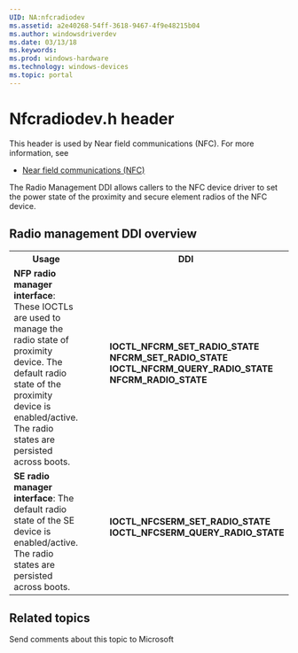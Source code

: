 ```yaml
---
UID: NA:nfcradiodev
ms.assetid: a2e40268-54ff-3618-9467-4f9e48215b04
ms.author: windowsdriverdev
ms.date: 03/13/18
ms.keywords: 
ms.prod: windows-hardware
ms.technology: windows-devices
ms.topic: portal
---
```


# Nfcradiodev.h header



This header is used by Near field communications (NFC). For more information, see
- [Near field communications (NFC)](../_nfpdrivers/index.md)

The Radio Management DDI allows callers to the NFC device driver to set the power state of the proximity and secure element radios of the NFC device.

## Radio management DDI overview

<table>
<tr>
<th>Usage</th>
<th>DDI</th>
</tr>
<tr>
<td><b>NFP radio manager interface</b>: These IOCTLs are used to manage the radio state of proximity device. The default radio state of the proximity device is enabled/active. The radio states are persisted across boots.</td>
<td>
<dl>
<dd>
<mshelp:link tabindex="0" keywords="nfpdrivers.ioctl_nfcrm_set_radio_state"><b>IOCTL_NFCRM_SET_RADIO_STATE</b></mshelp:link>
</dd>
<dd>
<mshelp:link tabindex="0" keywords="nfpdrivers._nfcrm_set_radio_state_"><b>NFCRM_SET_RADIO_STATE</b></mshelp:link>
</dd>
<dd>
<mshelp:link tabindex="0" keywords="nfpdrivers.ioctl_nfcrm_query_radio_state"><b>IOCTL_NFCRM_QUERY_RADIO_STATE</b></mshelp:link>
</dd>
<dd>
<mshelp:link tabindex="0" keywords="nfpdrivers._nfcrm_radio_state_"><b>NFCRM_RADIO_STATE</b></mshelp:link>
</dd>
</dl>
</td>
</tr>
<tr>
<td><b>SE radio manager interface</b>: The default radio state of the SE device is enabled/active. The radio states are persisted across boots. </td>
<td>
<dl>
<dd>
<mshelp:link tabindex="0" keywords="nfpdrivers.ioctl_nfcserm_set_radio_state"><b>IOCTL_NFCSERM_SET_RADIO_STATE</b></mshelp:link>
</dd>
<dd>
<mshelp:link tabindex="0" keywords="nfpdrivers.ioctl_nfcserm_query_radio_state"><b>IOCTL_NFCSERM_QUERY_RADIO_STATE</b></mshelp:link>
</dd>
</dl>
</td>
</tr>
</table>

## Related topics

Send comments about this topic to Microsoft

